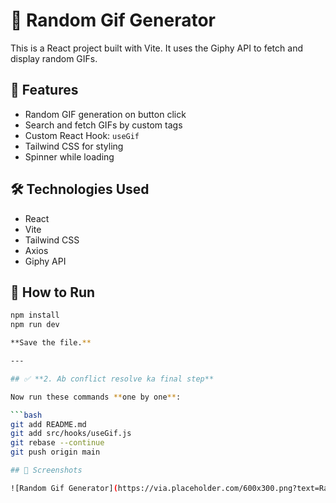 # 🎲 Random Gif Generator

This is a React project built with Vite. It uses the Giphy API to fetch and display random GIFs.

## 🔧 Features

- Random GIF generation on button click
- Search and fetch GIFs by custom tags
- Custom React Hook: `useGif`
- Tailwind CSS for styling
- Spinner while loading

## 🛠️ Technologies Used

- React
- Vite
- Tailwind CSS
- Axios
- Giphy API

## 🚀 How to Run

```bash
npm install
npm run dev

**Save the file.**

---

## ✅ **2. Ab conflict resolve ka final step**

Now run these commands **one by one**:

```bash
git add README.md
git add src/hooks/useGif.js
git rebase --continue
git push origin main

## 📸 Screenshots

![Random Gif Generator](https://via.placeholder.com/600x300.png?text=Random+GIF+UI+Screenshot)
